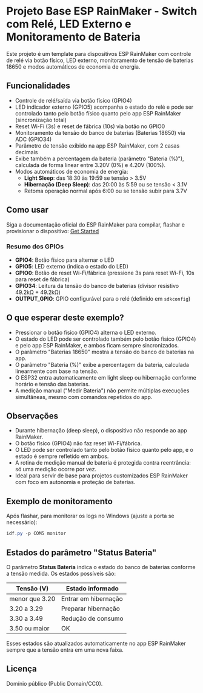 # Projeto Base ESP RainMaker - Switch com Relé, LED Externo e Monitoramento de Bateria

Este projeto é um template para dispositivos ESP RainMaker com controle de relé via botão físico, LED externo, monitoramento de tensão de baterias 18650 e modos automáticos de economia de energia.

## Funcionalidades
- Controle de relé/saída via botão físico (GPIO4)
- LED indicador externo (GPIO5) acompanha o estado do relé e pode ser controlado tanto pelo botão físico quanto pelo app ESP RainMaker (sincronização total)
- Reset Wi-Fi (3s) e reset de fábrica (10s) via botão no GPIO0
- Monitoramento da tensão do banco de baterias (Baterias 18650) via ADC (GPIO34)
- Parâmetro de tensão exibido na app ESP RainMaker, com 2 casas decimais
- Exibe também a percentagem da bateria (parâmetro "Bateria (%)"), calculada de forma linear entre 3.20V (0%) e 4.20V (100%).
- Modos automáticos de economia de energia:
  - **Light Sleep**: das 18:30 às 19:59 se tensão > 3.5V
  - **Hibernação (Deep Sleep)**: das 20:00 às 5:59 ou se tensão < 3.1V
  - Retoma operação normal após 6:00 ou se tensão subir para 3.7V

## Como usar
Siga a documentação oficial do ESP RainMaker para compilar, flashar e provisionar o dispositivo: [Get Started](https://rainmaker.espressif.com/docs/get-started.html)

### Resumo dos GPIOs
- **GPIO4**: Botão físico para alternar o LED
- **GPIO5**: LED externo (indica o estado do LED)
- **GPIO0**: Botão de reset Wi-Fi/fábrica (pressione 3s para reset Wi-Fi, 10s para reset de fábrica)
- **GPIO34**: Leitura da tensão do banco de baterias (divisor resistivo 49.2kΩ + 49.2kΩ)
- **OUTPUT_GPIO**: GPIO configurável para o relé (definido em `sdkconfig`)

## O que esperar deste exemplo?
- Pressionar o botão físico (GPIO4) alterna o LED externo.
- O estado do LED pode ser controlado também pelo botão físico (GPIO4) e pelo app ESP RainMaker, e ambos ficam sempre sincronizados.
- O parâmetro "Baterias 18650" mostra a tensão do banco de baterias na app.
- O parâmetro "Bateria (%)" exibe a percentagem da bateria, calculada linearmente com base na tensão.
- O ESP32 entra automaticamente em light sleep ou hibernação conforme horário e tensão das baterias.
- A medição manual ("Medir Bateria") não permite múltiplas execuções simultâneas, mesmo com comandos repetidos do app.

## Observações
- Durante hibernação (deep sleep), o dispositivo não responde ao app RainMaker.
- O botão físico (GPIO4) não faz reset Wi-Fi/fábrica.
- O LED pode ser controlado tanto pelo botão físico quanto pelo app, e o estado é sempre refletido em ambos.
- A rotina de medição manual de bateria é protegida contra reentrância: só uma medição ocorre por vez.
- Ideal para servir de base para projetos customizados ESP RainMaker com foco em autonomia e proteção de baterias.

## Exemplo de monitoramento
Após flashar, para monitorar os logs no Windows (ajuste a porta se necessário):

```powershell
idf.py -p COM5 monitor
```

## Estados do parâmetro "Status Bateria"
O parâmetro **Status Bateria** indica o estado do banco de baterias conforme a tensão medida. Os estados possíveis são:

| Tensão (V)         | Estado informado           |
|--------------------|---------------------------|
| menor que 3.20     | Entrar em hibernação      |
| 3.20 a 3.29        | Preparar hibernação       |
| 3.30 a 3.49        | Redução de consumo        |
| 3.50 ou maior      | OK                        |

Esses estados são atualizados automaticamente no app ESP RainMaker sempre que a tensão entra em uma nova faixa.

## Licença
Domínio público (Public Domain/CC0).
